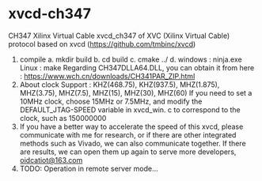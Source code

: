 # xvcd-ch347
 CH347 Xilinx Virtual Cable
 xvcd_ch347 of XVC (Xilinx Virtual Cable) protocol based on xvcd (https://github.com/tmbinc/xvcd) 
 1. compile
        a. mkdir build
        b. cd build 
        c. cmake ../
        d. windows : ninja.exe
           Linux   : make
    Regarding CH347DLLA64.DLL, you can obtain it from here : https://www.wch.cn/downloads/CH341PAR_ZIP.html
 2. About clock
    Support : KHZ(468.75), KHZ(937.5), MHZ(1.875), MHZ(3.75), MHZ(7.5), MHZ(15), MHZ(30), MHZ(60)
    If you need to set a 10MHz clock, choose 15MHz or 7.5MHz, and modify the DEFAULT_JTAG-SPEED variable in xvcd_win. c to correspond to the clock, such as 150000000
 3. If you have a better way to accelerate the speed of this xvcd, please communicate with me for research, or if there are other integrated methods such as Vivado, we can also communicate together. If there are results, we can open them up again to serve more developers, oidcatiot@163.com
 4. TODO:
    Operation in remote server mode...
